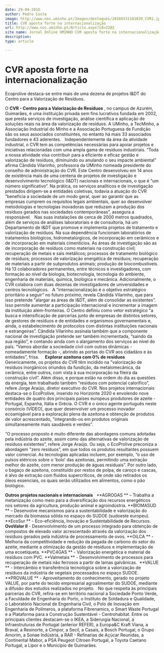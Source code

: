 ```yaml
---
date: 29-04-2016
author: Pedro Costa
image: http://www.nos.uminho.pt/Images/destaques/20160331181039_CVR1.jpg
title: CVR aposta forte na internacionalização
url: http://www.nos.uminho.pt/Article.aspx?id=2202
site name: Jornal Online UMINHO CVR aposta forte na internacionalização
description: 
type: article

---
```

# CVR aposta forte na internacionalização


  

Ecoprolive destaca-se entre mais de uma dezena de projetos I&DT do Centro para a Valorização de Resíduos.

O **CVR - Centro para a Valorização de Resíduos** , no campus de Azurém, Guimarães, é uma instituição privada sem fins lucrativos fundada em 2002, que presta serviços de investigação, análise científica e aplicação de soluções reais na área da valorização de resíduos. A UMinho, a TecMinho, a Associação Industrial do Minho e a Associação Portuguesa de Fundição são os seus associados constituintes, no entanto há mais 33 associados fundadores e 43 aderentes.
 
Independentemente da área da atividade industrial, o CVR tem as competências necessárias para apoiar projetos e iniciativas relacionadas com uma ampla gama de resíduos industriais. “Toda a nossa atividade visa contribuir para a eficiente e eficaz gestão e valorização de resíduos, diminuindo ou anulando o seu impacte ambiental” afirma Cândida Vilarinho, professora da UMinho nomeada presidente do conselho de administração do CVR. Este Centro desenvolveu em 14 anos de existência mais de uma centena de projetos de investigação e desenvolvimento tecnológico (I&DT) nacionais e internacionais, o que é “um número significativo”. Na prática, os serviços analíticos e de investigação prestados dirigem-se a entidades coletivas, todavia a atuação do CVR “beneficia a sociedade de um modo geral, quer ao garantir que as empresas cumprem os requisitos legais ambientais, quer ao desenvolver metodologias e tecnologias inovadoras que reduzam a produção dos resíduos gerados nas sociedades contemporâneas”, assegura a responsável.
 
Nas suas instalações de cerca de 2000 metros quadrados, além de serviços de análises laboratoriais e de consultoria, há um Departamento de I&DT que promove e implementa projetos de tratamento e valorização de resíduos. Na sua dependência funcionam laboratórios de tratamentos biológicos, hidrometalúrgicos, de incorporação em cerâmicos e de incorporação em materiais cimentícios. As áreas de investigação são as de incorporação de resíduos como materiais na construção civil; recuperação de metais e sais metálicos; processos de tratamento biológico de resíduos; processos de valorização energética de resíduos; recuperação de materiais a partir de subprodutos animais; produção de biocombustíveis. Há 13 colaboradores permanentes, entre técnicos e investigadores, com formação ao nível da biologia, biotecnologia, tecnologia do ambiente, engenharia de materiais, química, biológica e mecânica. Adicionalmente, o CVR colabora com duas dezenas de investigadores de universidades e centros tecnológicos.
 
A “internacionalização é o objetivo estratégico prioritário a seguir” no futuro próximo, revela Cândida Vilarinho, que para isso pretende "alargar as áreas de I&DT, além de consolidar as existentes”. Isso permite aumentar a participação internacional e incrementar a imagem da instituição além-fronteiras. O Centro definiu como vetor estratégico "a busca e intensificação de parcerias junto de empresas de distintos setores, de gestores de resíduos e de entidades e organismos governamentais e, ainda, o estabelecimento de protocolos com distintas instituições nacionais e estrangeiras”. Cândida Vilarinho assinala também que a componente nacional de investigação pretende ser também incrementada, “saindo da sua região”, e contando ainda com o alargamento dos serviços ao nível do país. “Vamos abordar a sociedade civil com outras dinâmicas - nomeadamente formação -, abrindo as portas do CVR aos cidadãos e às entidades”, frisa.
 
 
**Explorar azeitona com 0% de resíduos** 
 
Genericamente, os projetos do CVR têm incidido na "valorização de resíduos inorgânicos oriundos da fundição, da metalomecânica, da cerâmica, entre outros, com vista à sua incorporação na fileira da construção civil”. Além disso, e porque estão na ordem do dia as questões da energia, tem trabalhado também “resíduos com potencial calorífico”, refere Jorge Araújo, diretor executivo do CVR. Nos projetos internacionais destaca-se o EcoProlive, inserido no Horizonte 2020 e envolendo nove entidades de quatro dos principais países europeus produtores de azeite - Portugal, Espanha, Itália e Grécia. O CVR é o único agente português neste consórcio (VÍDEO), que quer desenvolver um processo inovador ecoamigável para a exploração plena da azeitona e obtenção de produtos de valor acrescentado, "integrando-os em produtos originais simultaneamente mais saudáveis e verdes”.

“O processo proposto é muito diferente das abordagens comuns adotadas pela indústria do azeite, assim como das alternativas de valorização de resíduos existentes”, refere Jorge Araújo. Ou seja, o EcoProlive preconiza a abordagem "zero resíduos”, em que todos os produtos resultantes possuem valor comercial. As tecnologias aplicadas incluem, por exemplo, “o uso de pulsos elétricos sobre o ‘bolo’ das azeitonas, permitindo uma extração melhor do azeite, com menor produção de águas residuais”. Por outro lado, o bagaço de azeitona, constituído por restos de polpa, de caroço e cascas, é alvo de extração com fluídos supercríticos, de onde são retirados os óleos essenciais, os quais serão utilizados em alimentos, como o pão biológico. 
 

**Outros projetos nacionais e internacionais** 
 
**AGROGAS ** – Trabalha a metanização como meio para a diversificação dos recursos energéticos nos setores da agricultura, produção animal e agroindústria.
**BIOMASUD ** – Desenvolve mecanismos para a sustentabilidade e valorização do mercado da biomassa sólida no espaço do SUDOE (sudoeste europeu).
**EcoSur ** - Eco-eficiência, Inovação e Sustentabilidade de Recursos.
**OvoValor II**  - Desenvolvimento de um processo integrado para obtenção de compostos de elevado valor acrescentado através da valorização dos resíduos gerados pela indústria de processamento de ovos.
**OiLCA ** - Melhoria da competitividade e redução da pegada de carbono do setor do azeite, mediante a otimização da gestão de resíduos e implementação de uma ecoetiqueta.
**PVC4GAS ** - Valorização energética e material de resíduos com PVC.
**Valmetais ** - Desenvolvimento de processos para recuperação de metais não ferrosos a partir de lamas galvânicas. 
**VALUE ** - Intercâmbio e transferência tecnológica sobre a valorização de resíduos da indústria de vegetais processados no espaço SUDOE.
**PROVALUE ** - Aproveitamento do conhecimento, gerado no projeto VALUE, por parte do tecido empresarial agroalimentar do SUDOE, mediante a difusão dos estudos realizados no projeto.
 
No que respeita às principais parcerias do CVR, refira-se em território nacional a Sociedade Ponto Verde, a Faculdade de Engenharia do Porto, o Instituto de Soldadura e Qualidade, o Laboratório Nacional de Engenharia Civil, o Polo de Inovação em Engenharia de Polímeros, a plataforma Fibrenamics, o Smart Waste Portugal e a Plataforma para a Construção Sustentável - Centrohabitat. Entre os principais clientes destacam-se o IKEA, a Siderurgia Nacional, a Infraestruturas de Portugal (anterior REFER), a Europa&C Kraft Viana, a Braval, a Resinorte, a Cimpor, a Secil, a Casais, a Bosch Portugal, o Grupo Amorim, a Sonae Indústria, a RAR - Refinarias de Açúcar Reunidas, a Continental Mabor, a PSA Peugeot Citroen Portugal, a Toyota Caetano Portugal, a Lipor e o Município de Guimarães.
 

